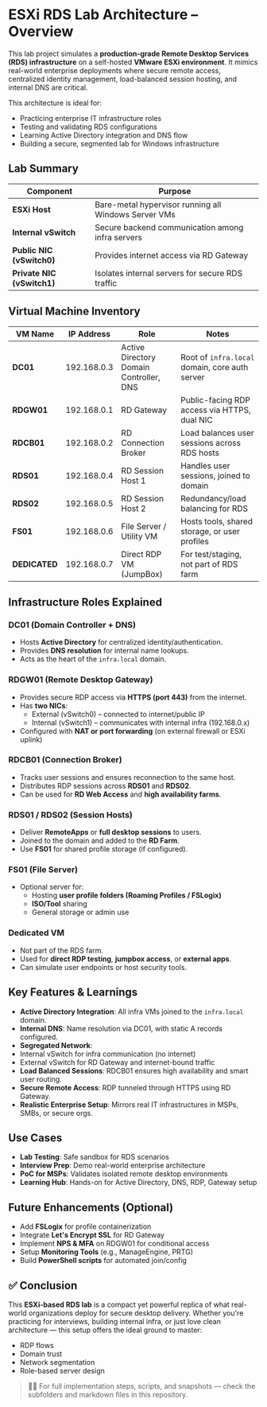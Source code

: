 # ESXi RDS Lab Architecture – Overview

This lab project simulates a **production-grade Remote Desktop Services (RDS) infrastructure** on a self-hosted **VMware ESXi environment**. It mimics real-world enterprise deployments where secure remote access, centralized identity management, load-balanced session hosting, and internal DNS are critical.

This architecture is ideal for:
- Practicing enterprise IT infrastructure roles
- Testing and validating RDS configurations
- Learning Active Directory integration and DNS flow
- Building a secure, segmented lab for Windows infrastructure

## Lab Summary

| Component          | Purpose                                                        |
|-------------------|----------------------------------------------------------------|
| **ESXi Host**      | Bare-metal hypervisor running all Windows Server VMs           |
| **Internal vSwitch** | Secure backend communication among infra servers             |
| **Public NIC (vSwitch0)** | Provides internet access via RD Gateway                 |
| **Private NIC (vSwitch1)** | Isolates internal servers for secure RDS traffic      |


## Virtual Machine Inventory

| VM Name       | IP Address    | Role                                | Notes                                      |
|---------------|---------------|-------------------------------------|--------------------------------------------|
| **DC01**      | 192.168.0.3   | Active Directory Domain Controller, DNS | Root of `infra.local` domain, core auth server  |
| **RDGW01**    | 192.168.0.1   | RD Gateway                          | Public-facing RDP access via HTTPS, dual NIC  |
| **RDCB01**    | 192.168.0.2   | RD Connection Broker                | Load balances user sessions across RDS hosts  |
| **RDS01**     | 192.168.0.4   | RD Session Host 1                   | Handles user sessions, joined to domain  |
| **RDS02**     | 192.168.0.5   | RD Session Host 2                   | Redundancy/load balancing for RDS         |
| **FS01**      | 192.168.0.6   | File Server / Utility VM            | Hosts tools, shared storage, or user profiles  |
| **DEDICATED** | 192.168.0.7   | Direct RDP VM (JumpBox)             | For test/staging, not part of RDS farm  |


## Infrastructure Roles Explained

### DC01 (Domain Controller + DNS)
- Hosts **Active Directory** for centralized identity/authentication.
- Provides **DNS resolution** for internal name lookups.
- Acts as the heart of the `infra.local` domain.

### RDGW01 (Remote Desktop Gateway)
- Provides secure RDP access via **HTTPS (port 443)** from the internet.
- Has **two NICs**:
  - External (vSwitch0) – connected to internet/public IP
  - Internal (vSwitch1) – communicates with internal infra (192.168.0.x)
- Configured with **NAT or port forwarding** (on external firewall or ESXi uplink)

### RDCB01 (Connection Broker)
- Tracks user sessions and ensures reconnection to the same host.
- Distributes RDP sessions across **RDS01** and **RDS02**.
- Can be used for **RD Web Access** and **high availability farms**.

### RDS01 / RDS02 (Session Hosts)
- Deliver **RemoteApps** or **full desktop sessions** to users.
- Joined to the domain and added to the **RD Farm**.
- Use **FS01** for shared profile storage (if configured).

### FS01 (File Server)
- Optional server for:
  - Hosting **user profile folders (Roaming Profiles / FSLogix)**
  - **ISO/Tool** sharing
  - General storage or admin use

### Dedicated VM
- Not part of the RDS farm.
- Used for **direct RDP testing**, **jumpbox access**, or **external apps**.
- Can simulate user endpoints or host security tools.


## Key Features & Learnings

-  **Active Directory Integration**: All infra VMs joined to the `infra.local` domain.
-  **Internal DNS**: Name resolution via DC01, with static A records configured.
-  **Segregated Network**:
  - Internal vSwitch for infra communication (no internet)
  - External vSwitch for RD Gateway and internet-bound traffic
-  **Load Balanced Sessions**: RDCB01 ensures high availability and smart user routing.
-  **Secure Remote Access**: RDP tunneled through HTTPS using RD Gateway.
-  **Realistic Enterprise Setup**: Mirrors real IT infrastructures in MSPs, SMBs, or secure orgs.


##  Use Cases

-  **Lab Testing**: Safe sandbox for RDS scenarios
-  **Interview Prep**: Demo real-world enterprise architecture
-  **PoC for MSPs**: Validates isolated remote desktop environments
-  **Learning Hub**: Hands-on for Active Directory, DNS, RDP, Gateway setup


##  Future Enhancements (Optional)

-  Add **FSLogix** for profile containerization  
-  Integrate **Let's Encrypt SSL** for RD Gateway  
-  Implement **NPS & MFA** on RDGW01 for conditional access  
-  Setup **Monitoring Tools** (e.g., ManageEngine, PRTG)  
-  Build **PowerShell scripts** for automated join/config  


## ✅ Conclusion

This **ESXi-based RDS lab** is a compact yet powerful replica of what real-world organizations deploy for secure desktop delivery. Whether you're practicing for interviews, building internal infra, or just love clean architecture — this setup offers the ideal ground to master:

- RDP flows
- Domain trust
- Network segmentation
- Role-based server design

> 👨‍💻 For full implementation steps, scripts, and snapshots — check the subfolders and markdown files in this repository.



